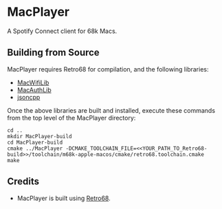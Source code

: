 # MacPlayer
A Spotify Connect client for 68k Macs.

## Building from Source
MacPlayer requires Retro68 for compilation, and the following libraries:

* [MacWifiLib](https://github.com/antscode/MacWifi)
* [MacAuthLib](https://github.com/antscode/MacAuthLib)
* [jsoncpp](https://github.com/open-source-parsers/jsoncpp)

Once the above libraries are built and installed, execute these commands from the top level of the MacPlayer directory:

    cd ..
    mkdir MacPlayer-build
    cd MacPlayer-build
    cmake ../MacPlayer -DCMAKE_TOOLCHAIN_FILE=<<YOUR_PATH_TO_Retro68-build>>/toolchain/m68k-apple-macos/cmake/retro68.toolchain.cmake
    make

## Credits
* MacPlayer is built using [Retro68](https://github.com/autc04/Retro68).